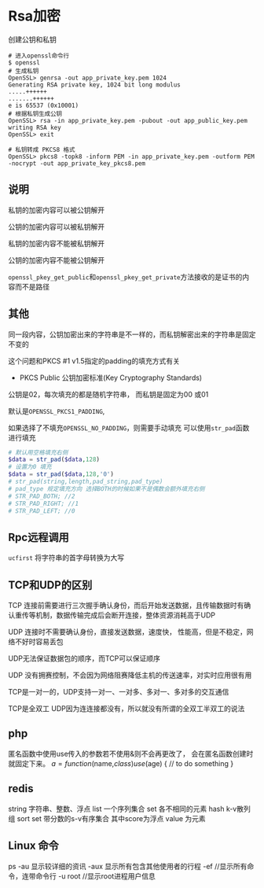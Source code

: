 # Rsa加密


创建公钥和私钥

```shell
# 进入openssl命令行
$ openssl
# 生成私钥
OpenSSL> genrsa -out app_private_key.pem 1024
Generating RSA private key, 1024 bit long modulus
.....++++++
.......++++++
e is 65537 (0x10001)
# 根据私钥生成公钥
OpenSSL> rsa -in app_private_key.pem -pubout -out app_public_key.pem
writing RSA key
OpenSSL> exit
```

```shell
# 私钥转成 PKCS8 格式
OpenSSL> pkcs8 -topk8 -inform PEM -in app_private_key.pem -outform PEM -nocrypt -out app_private_key_pkcs8.pem 
```

## 说明

私钥的加密内容可以被公钥解开

公钥的加密内容可以被私钥解开

私钥的加密内容不能被私钥解开

公钥的加密内容不能被公钥解开

`openssl_pkey_get_public`和`openssl_pkey_get_private`方法接收的是证书的内容而不是路径

## 其他

同一段内容，公钥加密出来的字符串是不一样的，而私钥解密出来的字符串是固定不变的

这个问题和PKCS #1 v1.5指定的padding的填充方式有关

- PKCS Public 公钥加密标准(Key Cryptography Standards)

公钥是02，每次填充的都是随机字符串， 而私钥是固定为00 或01

默认是`OPENSSL_PKCS1_PADDING`,

如果选择了不填充`OPENSSL_NO_PADDING`，则需要手动填充
可以使用`str_pad`函数进行填充
```php
# 默认用空格填充右侧
$data = str_pad($data,128)
# 设置为0 填充
$data = str_pad($data,128,'0')
# str_pad(string,length,pad_string,pad_type)
# pad_type 规定填充方向 选择BOTH的时候如果不是偶数会额外填充右侧
# STR_PAD_BOTH; //2
# STR_PAD_RIGHT; //1
# STR_PAD_LEFT; //0
```


## Rpc远程调用

`ucfirst`
将字符串的首字母转换为大写



## TCP和UDP的区别

TCP 连接前需要进行三次握手确认身份，而后开始发送数据，且传输数据时有确认重传等机制，数据传输完成后会断开连接，整体资源消耗高于UDP

UDP 连接时不需要确认身份，直接发送数据，速度快， 性能高，但是不稳定，网络不好时容易丢包

UDP无法保证数据包的顺序，而TCP可以保证顺序

UDP 没有拥赛控制，不会因为网络阻赛降低主机的传送速率，对实时应用很有用

TCP是一对一的，UDP支持一对一、一对多、多对一、多对多的交互通信

TCP是全双工 UDP因为连连接都没有，所以就没有所谓的全双工半双工的说法

## php

匿名函数中使用use传入的参数若不使用&则不会再更改了， 会在匿名函数创建时就固定下来。
$a = function($name,$class) use ($age) {
	// to do something
}



## redis

string 字符串、整数、浮点
list 一个序列集合
set 各不相同的元素
hash k-v散列组
sort set 带分数的s-v有序集合 其中score为浮点 value 为元素

##  Linux 命令

ps
-au 显示较详细的资讯
-aux 显示所有包含其他使用者的行程
-ef //显示所有命令，连带命令行
-u root //显示root进程用户信息
